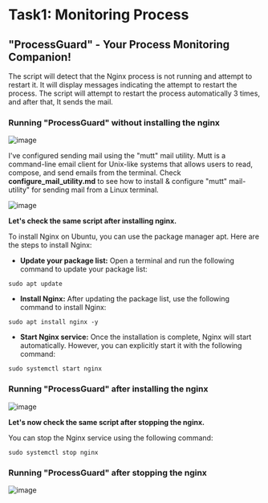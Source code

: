 # Task1: Monitoring Process

## "ProcessGuard" - Your Process Monitoring Companion!

The script will detect that the Nginx process is not running and attempt to restart it. It will display messages indicating the attempt to restart the process.
The script will attempt to restart the process automatically 3 times, and after that, It sends the mail.

### Running "ProcessGuard" without installing the nginx
![image](https://github.com/sakshirathoree/BashBlaze-7-Days-of-Bash-Scripting-Challenge/assets/67737704/1ad0fc27-5165-4bd6-ac31-315c9fa0d4d0)

I've configured sending mail using the "mutt" mail utility. Mutt is a command-line email client for Unix-like systems that allows users to read, compose, and send emails from the terminal. Check **configure_mail_utility.md** to see how to install & configure 
"mutt" mail-utility" for sending mail from a Linux terminal.

![image](https://github.com/sakshirathoree/BashBlaze-7-Days-of-Bash-Scripting-Challenge/assets/67737704/104898d8-c284-40a4-a1d0-6fa0ef988722)

**Let's check the same script after installing nginx.**

To install Nginx on Ubuntu, you can use the package manager apt. Here are the steps to install Nginx:

- **Update your package list:**
Open a terminal and run the following command to update your package list:

```
sudo apt update
```
- **Install Nginx:**
After updating the package list, use the following command to install Nginx:

```
sudo apt install nginx -y
```
- **Start Nginx service:**
  Once the installation is complete, Nginx will start automatically. However, you can explicitly start it with the following command:

```
sudo systemctl start nginx
```

### Running "ProcessGuard" after installing the nginx

![image](https://github.com/sakshirathoree/BashBlaze-7-Days-of-Bash-Scripting-Challenge/assets/67737704/ebdb660f-2b4d-4cac-b3a5-82fe88e60357)


**Let's now check the same script after stopping the nginx.**

You can stop the Nginx service using the following command:
```
sudo systemctl stop nginx
```
### Running "ProcessGuard" after stopping the nginx

![image](https://github.com/sakshirathoree/BashBlaze-7-Days-of-Bash-Scripting-Challenge/assets/67737704/a5d676f2-fcfd-4976-89df-5875185344b7)

  

